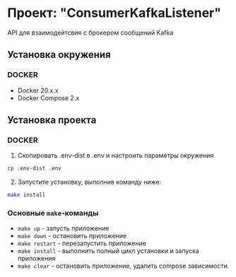 # Проект: "ConsumerKafkaListener"

API для взаимодейтсвия с брокером сообщений Kafka

## Установка окружения
### DOCKER
- Docker 20.x.x
- Docker Compose 2.x

## Установка проекта
### DOCKER

1. Скопировать .env-dist в .env и настроить параметры окружения

```bash
cp .env-dist .env
```

2. Запустите установку, выполнив команду ниже:

```bash
make install
```

### Основные `make`-команды

* `make up` - запусть приложение
* `make down` - остановить приложение
* `make restart` - перезапустить приложение
* `make install` - выполнить полный цикл установки и запуска приложения
* `make clear` - остановить приложение, удалить compose зависимости.
